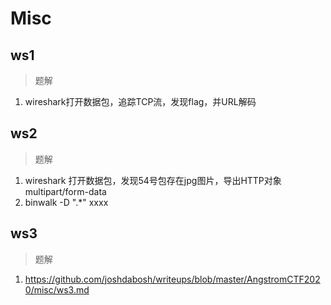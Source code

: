 # Misc

## ws1

> 题解

1. wireshark打开数据包，追踪TCP流，发现flag，并URL解码

## ws2

> 题解

1. wireshark 打开数据包，发现54号包存在jpg图片，导出HTTP对象multipart/form-data
2. binwalk -D ".*" xxxx

## ws3

> 题解

1. https://github.com/joshdabosh/writeups/blob/master/AngstromCTF2020/misc/ws3.md
